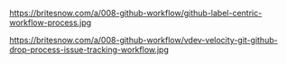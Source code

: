 https://britesnow.com/a/008-github-workflow/github-label-centric-workflow-process.jpg


https://britesnow.com/a/008-github-workflow/vdev-velocity-git-github-drop-process-issue-tracking-workflow.jpg
